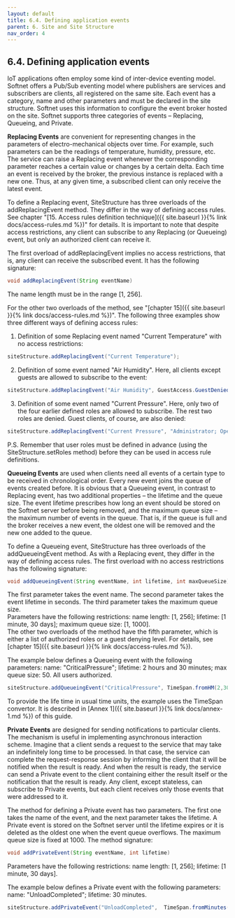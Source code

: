 ```yaml
---
layout: default
title: 6.4. Defining application events
parent: 6. Site and Site Structure
nav_order: 4
---
```


## 6.4. Defining application events

IoT applications often employ some kind of inter-device eventing model. Softnet offers a Pub/Sub eventing model where publishers are services and subscribers are clients, all registered on the same site. Each event has a category, name and other parameters and must be declared in the site structure. Softnet uses this information to configure the event broker hosted on the site. Softnet supports three categories of events – Replacing, Queueing, and Private.  

**Replacing Events** are convenient for representing changes in the parameters of electro-mechanical objects over time. For example, such parameters can be the readings of temperature, humidity, pressure, etc. The service can raise a Replacing event whenever the corresponding parameter reaches a certain value or changes by a certain delta. Each time an event is received by the broker, the previous instance is replaced with a new one. Thus, at any given time, a subscribed client can only receive the latest event.  

To define a Replacing event, <span class="datatype">SiteStructure</span> has three overloads of the addReplacingEvent method. They differ in the way of defining access rules. See chapter "[15. Access rules definition technique]({{ site.baseurl }}{% link docs/access-rules.md %})" for details. It is important to note that despite access restrictions, any client can subscribe to any Replacing (or Queueing) event, but only an authorized client can receive it.  

The first overload of <span class="method">addReplacingEvent</span> implies no access restrictions, that is, any client can receive the subscribed event. It has the following signature:
```java
void addReplacingEvent(String eventName)
```
The name length must be in the range [1, 256].  

For the other two overloads of the method, see "[chapter 15]({{ site.baseurl }}{% link docs/access-rules.md %})". The following three examples show three different ways of defining access rules:  

1) Definition of some Replacing event named "Current Temperature" with no access restrictions:
```java
siteStructure.addReplacingEvent("Current Temperature");
```

2) Definition of some event named "Air Humidity". Here, all clients except guests are allowed to subscribe to the event:
```java
siteStructure.addReplacingEvent("Air Humidity", GuestAccess.GuestDenied);
```

3) Definition of some event named "Current Pressure". Here, only two of the four earlier defined roles are allowed to subscribe. The rest two roles are denied. Guest clients, of course, are also denied:
```java
siteStructure.addReplacingEvent("Current Pressure", "Administrator; Operator");
```

P.S. Remember that user roles must be defined in advance (using the <span class="method">SiteStructure.setRoles</span> method) before they can be used in access rule definitions.  

**Queueing Events** are used when clients need all events of a certain type to be received in chronological order. Every new event joins the queue of events created before. It is obvious that a Queueing event, in contrast to Replacing event, has two additional properties – the lifetime and the queue size. The event lifetime prescribes how long an event should be stored on the Softnet server before being removed, and the maximum queue size – the maximum number of events in the queue. That is, if the queue is full and the broker receives a new event, the oldest one will be removed and the new one added to the queue.  

To define a Queueing event, <span class="datatype">SiteStructure</span> has three overloads of the <span class="method">addQueueingEvent</span> method. As with a Replacing event, they differ in the way of defining access rules. The first overload with no access restrictions has the following signature:
```java
void addQueueingEvent(String eventName, int lifetime, int maxQueueSize)
```
The first parameter takes the event name. The second parameter takes the event lifetime in seconds. The third parameter takes the maximum queue size.  
Parameters have the following restrictions: name length: [1, 256]; lifetime: [1 minute, 30 days]; maximum queue size: [1, 1000].  
The other two overloads of the method have the fifth parameter, which is either a list of authorized roles or a guest denying level. For details, see [chapter 15]({{ site.baseurl }}{% link docs/access-rules.md %}).  

The example below defines a Queueing event with the following parameters: name: "CriticalPressure"; lifetime: 2 hours and 30 minutes; max queue size: 50. All users authorized.
```java
siteStructure.addQueueingEvent("CriticalPressure", TimeSpan.fromHM(2,30), 50);
```
To provide the life time in usual time units, the example uses the <span class="datatype">TimeSpan</span> convertor. It is described in [Annex 1]({{ site.baseurl }}{% link docs/annex-1.md %}) of this guide.  

**Private Events** are designed for sending notifications to particular clients. The mechanism is useful in implementing asynchronous interaction scheme. Imagine that a client sends a request to the service that may take an indefinitely long time to be processed. In that case, the service can complete the request-response session by informing the client that it will be notified when the result is ready. And when the result is ready, the service can send a Private event to the client containing either the result itself or the notification that the result is ready. Any client, except stateless, can subscribe to Private events, but each client receives only those events that were addressed to it.  

The method for defining a Private event has two parameters. The first one takes the name of the event, and the next parameter takes the lifetime. A Private event is stored on the Softnet server until the lifetime expires or it is deleted as the oldest one when the event queue overflows. The maximum queue size is fixed at 1000. The method signature:
```java
void addPrivateEvent(String eventName, int lifetime)
```
Parameters have the following restrictions: name length: [1, 256]; lifetime: [1 minute, 30 days].  

The example below defines a Private event with the following parameters: name: "UnloadCompleted"; lifetime: 30 minutes.
```java
siteStructure.addPrivateEvent("UnloadCompleted",  TimeSpan.fromMinutes(30));
```
